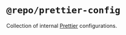 # `@repo/prettier-config`

Collection of internal [Prettier](https://prettier.io/docs/configuration) configurations.
